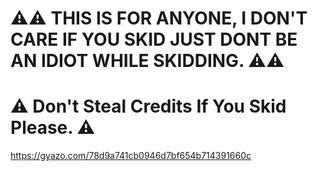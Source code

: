 # ⚠⚠ THIS IS FOR ANYONE, I DON'T CARE IF YOU SKID JUST DONT BE AN IDIOT WHILE SKIDDING. ⚠⚠

# ⚠ Don't Steal Credits If You Skid Please. ⚠

https://gyazo.com/78d9a741cb0946d7bf654b714391660c
